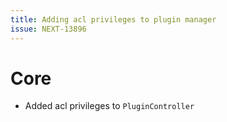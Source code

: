 ```yaml
---
title: Adding acl privileges to plugin manager
issue: NEXT-13896
---
```

# Core
* Added acl privileges to `PluginController`
